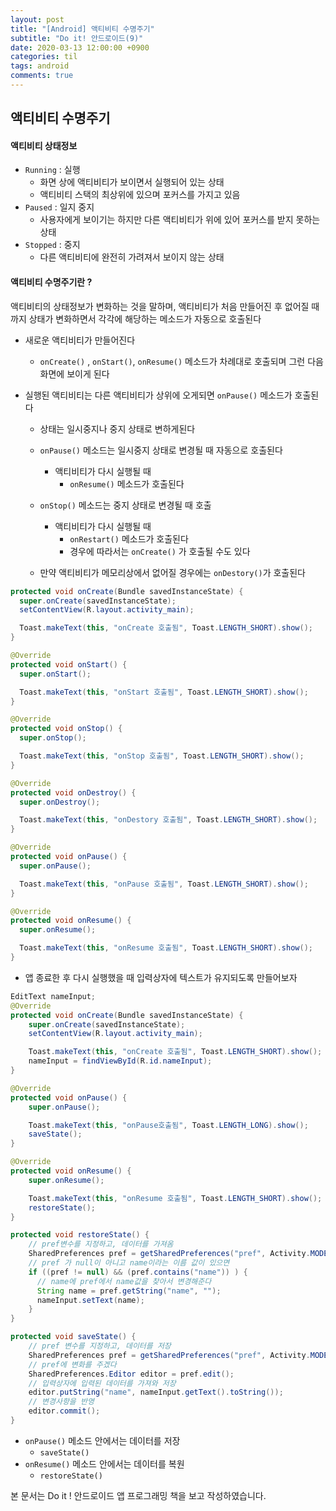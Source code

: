 ```yaml
---
layout: post
title: "[Android] 액티비티 수명주기"
subtitle: "Do it! 안드로이드(9)"
date: 2020-03-13 12:00:00 +0900
categories: til
tags: android
comments: true
---
```






## 액티비티 수명주기



#### 액티비티 상태정보

- `Running` : 실행
  - 화면 상에 액티비티가 보이면서 실행되어 있는 상태
  - 액티비티 스택의 최상위에 있으며 포커스를 가지고 있음
- `Paused` : 일지 중지
  - 사용자에게 보이기는 하지만 다른 액티비티가 위에 있어 포커스를 받지 못하는 상태
- `Stopped` : 중지
  - 다른 액티비티에 완전히 가려져서 보이지 않는 상태



#### 액티비티 수명주기란 ?

액티비티의 상태정보가 변화하는 것을 말하며, 액티비티가 처음 만들어진 후 없어질 때까지 상태가 변화하면서 각각에 해당하는 메소드가 자동으로 호출된다

- 새로운 액티비티가 만들어진다

  - `onCreate()` , `onStart()`, `onResume()` 메소드가 차례대로 호출되며 그런 다음 화면에 보이게 된다

- 실행된 액티비티는 다른 액티비티가 상위에 오게되면 `onPause()` 메소드가 호출된다

  - 상태는 일시중지나 중지 상태로 변하게된다
  - `onPause()` 메소드는 일시중지 상태로 변경될 때 자동으로 호출된다
    - 액티비티가 다시 실행될 때
      - `onResume()` 메소드가 호출된다
  - `onStop()` 메소드는 중지 상태로 변경될 때 호출
    - 액티비티가 다시 실행될 때
      - `onRestart()` 메소드가 호출된다
      - 경우에 따라서는  `onCreate()` 가 호출될 수도 있다

  - 만약 액티비티가 메모리상에서 없어질 경우에는 `onDestory()`가 호출된다



```java
protected void onCreate(Bundle savedInstanceState) {
  super.onCreate(savedInstanceState);
  setContentView(R.layout.activity_main);

  Toast.makeText(this, "onCreate 호출됨", Toast.LENGTH_SHORT).show();
}

@Override
protected void onStart() {
  super.onStart();

  Toast.makeText(this, "onStart 호출됨", Toast.LENGTH_SHORT).show();
}

@Override
protected void onStop() {
  super.onStop();

  Toast.makeText(this, "onStop 호출됨", Toast.LENGTH_SHORT).show();
}

@Override
protected void onDestroy() {
  super.onDestroy();

  Toast.makeText(this, "onDestory 호출됨", Toast.LENGTH_SHORT).show();
}

@Override
protected void onPause() {
  super.onPause();

  Toast.makeText(this, "onPause 호출됨", Toast.LENGTH_SHORT).show();
}

@Override
protected void onResume() {
  super.onResume();

  Toast.makeText(this, "onResume 호출됨", Toast.LENGTH_SHORT).show();
}
```

- 앱 종료한 후 다시 실행했을 때 입력상자에 텍스트가 유지되도록 만들어보자

```java
EditText nameInput;
@Override
protected void onCreate(Bundle savedInstanceState) {
    super.onCreate(savedInstanceState);
    setContentView(R.layout.activity_main);

    Toast.makeText(this, "onCreate 호출됨", Toast.LENGTH_SHORT).show();
    nameInput = findViewById(R.id.nameInput);
}

@Override
protected void onPause() {
    super.onPause();

    Toast.makeText(this, "onPause호출됨", Toast.LENGTH_LONG).show();
    saveState();
}

@Override
protected void onResume() {
    super.onResume();

    Toast.makeText(this, "onResume 호출됨", Toast.LENGTH_SHORT).show();
    restoreState();
}

protected void restoreState() {
  	// pref변수를 지정하고, 데이터를 가져옴
    SharedPreferences pref = getSharedPreferences("pref", Activity.MODE_PRIVATE);
    // pref 가 null이 아니고 name이라는 이름 값이 있으면
  	if ((pref != null) && (pref.contains("name")) ) {
      // name에 pref에서 name값을 찾아서 변경해준다
      String name = pref.getString("name", "");
      nameInput.setText(name);
    }
}

protected void saveState() {
  	// pref 변수를 지정하고, 데이터를 저장
    SharedPreferences pref = getSharedPreferences("pref", Activity.MODE_PRIVATE);
    // pref에 변화를 주겠다
  	SharedPreferences.Editor editor = pref.edit();
    // 입력상자에 입력된 데이터를 가져와 저장
  	editor.putString("name", nameInput.getText().toString());
  	// 변경사항을 반영
    editor.commit();
}
```

- `onPause()` 메소드 안에서는 데이터를 저장
  - `saveState()`
- `onResume()` 메소드 안에서는 데이터를 복원
  - `restoreState()`





본 문서는 Do it ! 안드로이드 앱 프로그래밍 책을 보고 작성하였습니다.
